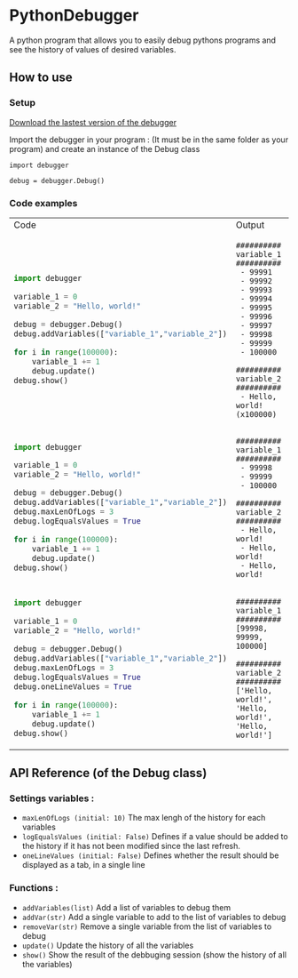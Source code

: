 # PythonDebugger
A python program that allows you to easily debug pythons programs and see the history of values of desired variables.

## How to use

### Setup

[Download the lastest version of the debugger](https://github.com/Nash115/PythonDebugger/releases)

Import the debugger in your program : (It must be in the same folder as your program) and create an instance of the Debug class
```
import debugger

debug = debugger.Debug()
```

### Code examples

<table>
<tr>
<td>Code</td>
<td>Output</td>
</tr>

<tr>
<td>

```python
import debugger

variable_1 = 0
variable_2 = "Hello, world!"

debug = debugger.Debug()
debug.addVariables(["variable_1","variable_2"])

for i in range(100000):
    variable_1 += 1
    debug.update()
debug.show()
```

</td>
<td>

```
########## variable_1 ##########
 - 99991
 - 99992
 - 99993
 - 99994
 - 99995
 - 99996
 - 99997
 - 99998
 - 99999
 - 100000

########## variable_2 ##########
 - Hello, world! (x100000)

```

</td>
</tr>

<tr>
<td>

```python
import debugger

variable_1 = 0
variable_2 = "Hello, world!"

debug = debugger.Debug()
debug.addVariables(["variable_1","variable_2"])
debug.maxLenOfLogs = 3
debug.logEqualsValues = True

for i in range(100000):
    variable_1 += 1
    debug.update()
debug.show()
```

</td>
<td>

```
########## variable_1 ##########
 - 99998
 - 99999
 - 100000

########## variable_2 ##########
 - Hello, world!
 - Hello, world!
 - Hello, world!

```

</td>
</tr>

<tr>
<td>

```python
import debugger

variable_1 = 0
variable_2 = "Hello, world!"

debug = debugger.Debug()
debug.addVariables(["variable_1","variable_2"])
debug.maxLenOfLogs = 3
debug.logEqualsValues = True
debug.oneLineValues = True

for i in range(100000):
    variable_1 += 1
    debug.update()
debug.show()
```

</td>
<td>

```
########## variable_1 ##########
[99998, 99999, 100000]

########## variable_2 ##########
['Hello, world!', 'Hello, world!', 'Hello, world!']
```

</td>
</tr>
</table>

## API Reference (of the Debug class)

### Settings variables :

- ```maxLenOfLogs (initial: 10)``` The max lengh of the history for each variables
- ```logEqualsValues (initial: False)``` Defines if a value should be added to the history if it has not been modified since the last refresh.
- ```oneLineValues (initial: False)``` Defines whether the result should be displayed as a tab, in a single line


### Functions :

- ```addVariables(list)``` Add a list of variables to debug them
- ```addVar(str)``` Add a single variable to add to the list of variables to debug
- ```removeVar(str)``` Remove a single variable from the list of variables to debug
- ```update()``` Update the history of all the variables
- ```show()``` Show the result of the debbuging session (show the history of all the variables)
